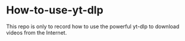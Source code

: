 # How-to-use-yt-dlp
This repo is only to record how to use the powerful yt-dlp to download videos from the Internet.
